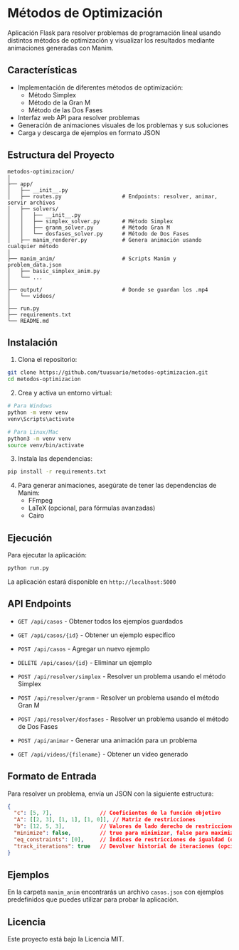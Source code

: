 # Métodos de Optimización

Aplicación Flask para resolver problemas de programación lineal usando distintos métodos de optimización y visualizar los resultados mediante animaciones generadas con Manim.

## Características

- Implementación de diferentes métodos de optimización:
  - Método Simplex
  - Método de la Gran M
  - Método de las Dos Fases
- Interfaz web API para resolver problemas
- Generación de animaciones visuales de los problemas y sus soluciones
- Carga y descarga de ejemplos en formato JSON

## Estructura del Proyecto

```
metodos-optimizacion/
│
├── app/
│   ├── __init__.py
│   ├── routes.py                   # Endpoints: resolver, animar, servir archivos
│   ├── solvers/
│   │   ├── __init__.py
│   │   ├── simplex_solver.py       # Método Simplex
│   │   ├── granm_solver.py         # Método Gran M
│   │   └── dosfases_solver.py      # Método de Dos Fases
│   ├── manim_renderer.py           # Genera animación usando cualquier método
│
├── manim_anim/                     # Scripts Manim y problem_data.json
│   ├── basic_simplex_anim.py
│   └── ...
│
├── output/                         # Donde se guardan los .mp4
│   └── videos/
│
├── run.py
├── requirements.txt
└── README.md
```

## Instalación

1. Clona el repositorio:
```bash
git clone https://github.com/tuusuario/metodos-optimizacion.git
cd metodos-optimizacion
```

2. Crea y activa un entorno virtual:
```bash
# Para Windows
python -m venv venv
venv\Scripts\activate

# Para Linux/Mac
python3 -m venv venv
source venv/bin/activate
```

3. Instala las dependencias:
```bash
pip install -r requirements.txt
```

4. Para generar animaciones, asegúrate de tener las dependencias de Manim:
   - FFmpeg
   - LaTeX (opcional, para fórmulas avanzadas)
   - Cairo

## Ejecución

Para ejecutar la aplicación:

```bash
python run.py
```

La aplicación estará disponible en `http://localhost:5000`

## API Endpoints

- `GET /api/casos` - Obtener todos los ejemplos guardados
- `GET /api/casos/{id}` - Obtener un ejemplo específico
- `POST /api/casos` - Agregar un nuevo ejemplo
- `DELETE /api/casos/{id}` - Eliminar un ejemplo

- `POST /api/resolver/simplex` - Resolver un problema usando el método Simplex
- `POST /api/resolver/granm` - Resolver un problema usando el método Gran M
- `POST /api/resolver/dosfases` - Resolver un problema usando el método de Dos Fases

- `POST /api/animar` - Generar una animación para un problema
- `GET /api/videos/{filename}` - Obtener un video generado

## Formato de Entrada

Para resolver un problema, envía un JSON con la siguiente estructura:

```json
{
  "c": [5, 7],               // Coeficientes de la función objetivo
  "A": [[2, 3], [1, 1], [1, 0]], // Matriz de restricciones
  "b": [12, 5, 3],           // Valores de lado derecho de restricciones
  "minimize": false,         // true para minimizar, false para maximizar
  "eq_constraints": [0],     // Índices de restricciones de igualdad (opcional)
  "track_iterations": true   // Devolver historial de iteraciones (opcional)
}
```

## Ejemplos

En la carpeta `manim_anim` encontrarás un archivo `casos.json` con ejemplos predefinidos que puedes utilizar para probar la aplicación.

## Licencia

Este proyecto está bajo la Licencia MIT.
